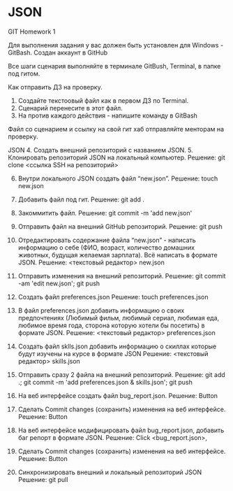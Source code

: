 # JSON
GIT Homework 1

Для выполнения задания у вас должен быть установлен для Windows - GitBash.
Создан аккаунт в GitHub

Все шаги сценария выполняйте в терминале GitBush, Terminal, в папке под гитом.

Как отправить ДЗ на проверку.
 1. Создайте текстоовый файл как в первом ДЗ по Terminal.
 2. Сценарий перенесите в этот файл.
 3. На против каждого действия - напишите команду в GitBash

Файл со сценарием и ссылку на свой гит хаб отправляйте менторам на проверку.

JSON
 4. Создать внешний репозиторий c названием JSON.
 5. Клонировать репозиторий JSON на локальный компьютер.
    Решение: git clone <ссылка SSH на репозиторий>
 
 6. Внутри локального JSON создать файл “new.json”.
    Решение: touch new.json 
 
 7. Добавить файл под гит.
    Решение: git add .
 
 8. Закоммитить файл.
    Решение: git commit -m 'add new.json'
    
 9. Отправить файл на внешний GitHub репозиторий.
    Решение: git push 
 
 10. Отредактировать содержание файла “new.json” - написать информацию о себе (ФИО, возраст, количество домашних животных, будущая желаемая зарплата). Всё написать в формате JSON.
    Решение: <текстовый редактор> new.json

 11. Отправить изменения на внешний репозиторий.
    Решение: git commit -am 'edit new.json'; git push
    
 12. Создать файл preferences.json
    Решение: touch preferences.json 
 
 13. В файл preferences.json добавить информацию о своих предпочтениях (Любимый фильм, любимый сериал, любимая еда, любимое время года, сторона которую хотели бы посетить) в формате JSON.
     Решение: <текстовый редактор> preferences.json
 
 14. Создать файл sklls.json добавить информацию о скиллах которые будут изучены на курсе в формате JSON
    Решение: <текстовый редактор> skills.json 
 
 15. Отправить сразу 2 файла на внешний репозиторий.
    Решение: git add .; git commit -m 'add preferences.json & skills.json'; git push 
 
 16. На веб интерфейсе создать файл bug_report.json.
    Решение: Button <create new file> 
 
 17. Сделать Commit changes (сохранить) изменения на веб интерфейсе.
    Решение: Button <Commit new file> 
 
 18. На веб интерфейсе модифицировать файл bug_report.json, добавить баг репорт в формате JSON.
    Решение: Click <bug_report.json>, <edit this file>
 
 19. Сделать Commit changes (сохранить) изменения на веб интерфейсе.
    Решение: Button <Commit new file> 
 
 20. Синхронизировать внешний и локальный репозиторий JSON
    Решение: git pull
